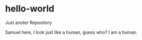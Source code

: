 # hello-world
Just anoter Repository

Samuel here, I look just like a human, guess who?
I am a human.
